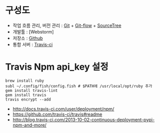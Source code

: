 # 구성도

- 작업 흐름 관리, 버전 관리 : [Git] + [Git-flow] + [SourceTree]
- 개발툴 : [Webstorm]
- 저장소 : [Github]
- 통합 서버 : [Travis-ci]

# Travis Npm api_key 설정

	brew install ruby
	subl ~/.config/fish/config.fish # $PATH에 /usr/local/opt/ruby 추가
	gem install travis-lint
	gem install travis
	travis encrypt --add

- <http://docs.travis-ci.com/user/deployment/npm/>
- <https://github.com/travis-ci/travis#readme>
- <http://blog.travis-ci.com/2013-10-02-continuous-deployment-pypi-npm-and-more/>



[Git]: https://github.com
[Git-flow]: VCS/git-flow.md
[SourceTree]: http://www.sourcetreeapp.com
[Github]: https://github.com
[Travis-ci]: https://travis-ci.org